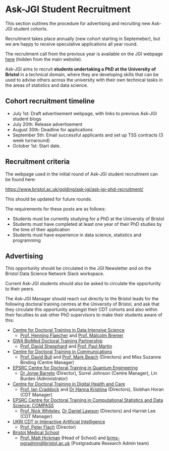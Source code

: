 # Ask-JGI Student Recruitment

This section outlines the procedure for advertising and recruiting 
new Ask-JGI student cohorts. 

Recruitment takes place annually (new cohort starting in Septemeber), 
but we are happy to receive speculative applications all year round.

The recruitment call from the previous year is available on the JGI
webpage [here](https://www.bristol.ac.uk/golding/ask-jgi/ask-jgi-phd-recruitment/)
(hidden from the main website).

Ask-JGI aims to recruit **students undertaking a PhD at the University
of Bristol** in a technical domain, where they are developing skills
that can be used to advise others across the university with their own
technical tasks in the areas of statistics and data science.

## Cohort recruitment timeline

- July 1st: Draft advertisement webpage, with links to previous Ask-JGI
  student blogs
- July 20th: Release advertisement
- August 30th: Deadline for applications
- September 5th: Email successful applicants and set up TSS contracts
  (3 week turnaround)
- October 1st: Start date.


## Recruitment criteria

The webpage used in the initial round of Ask-JGI student recruitment
can be found here:

https://www.bristol.ac.uk/golding/ask-jgi/ask-jgi-phd-recruitment/

This should be updated for future rounds. 

The requirements for these posts are as follows:
- Students must be currently studying for a PhD at the University of
  Bristol
- Students must have completed at least one year of their PhD studies
  by the time of their application
- Students must have experience in data science, statistics and
  programming


## Advertising

This opportunity should be circulated in the JGI Newsletter and on the
Bristol Data Science Network Slack workspace.

Current Ask-JGI students should also be asked to circulate the
opportunity to their peers.

The Ask-JGI Manager should reach out directly to the Bristol leads for
the following doctoral training centres at the University of Bristol,
and ask that they circulate this opportunity amongst their CDT cohorts
and also within their faculties to ask other PhD supervisors to make
their students aware of this:
- [Centre for Doctoral Training in Data Intensive
  Science](https://data-intensive-cdt.ac.uk/) 
  - [Prof. Henning
  Flaecher](https://research-information.bris.ac.uk/en/persons/henning-u-flaecher)
  and [Prof. Malcolm Bremer](https://research-information.bris.ac.uk/en/persons/malcolm-n-bremer)
- [GW4 BioMed Doctoral Training
  Partnership](http://www.gw4biomed.ac.uk/projects-2/) 
  - [Prof. David Shepphard](https://research-information.bris.ac.uk/en/persons/david-n-sheppard) and [Prof. Paul Martin](https://research-information.bris.ac.uk/en/persons/paul-b-martin)
- [Centre for Doctoral Training in
  Communications](http://www.bristol.ac.uk/cdt-communications/) 
  - [Prof. David Bull](https://research-information.bris.ac.uk/en/persons/david-r-bull) and [Prof. Mark Beach](https://research-information.bris.ac.uk/en/persons/mark-a-beach) (Directors) and Miss Suzanne Binding (Centre Manager)
- [EPSRC Centre for Doctoral Training in Quantum
  Engineering](http://www.bris.ac.uk/quantum-engineering/about/) 
  - [Dr Jorge Barreto](https://research-information.bris.ac.uk/en/persons/jorge-barreto) (Director), Sorrel Johnson (Centre Manager), Lin Burden (Administrator)
- [Centre for Doctoral Training in Digital Health and
  Care](http://www.bristol.ac.uk/cdt/digital-health/) 
  - [Prof. Ian Craddock](https://research-information.bris.ac.uk/en/persons/ian-j-craddock) and [Dr Hanna Kristiina](https://research-information.bris.ac.uk/en/persons/hanna-kristiina-k-isotalus) (Directors), Siobhan Horan (CDT Manager)
- [EPSRC Centre for Doctoral Training in Computational Statistics and
  Data Science: COMPASS](http://www.bristol.ac.uk/cdt/compass/) 
  - [Prof. Nick Whiteley](https://research-information.bris.ac.uk/en/persons/nick-whiteley), [Dr Daniel Lawson](https://research-information.bris.ac.uk/en/persons/daniel-john-lawson) (Directors) and Harriet Lee (CDT Manager)
- [UKRI CDT in Interactive Artificial
  Intelligence](https://www.bristol.ac.uk/cdt/interactive-ai/) 
  - [Prof. Peter Flach](https://research-information.bris.ac.uk/en/persons/peter-a-flach) (Director)
- [Bristol Medical School](http://www.bristol.ac.uk/medical-school/research/)
  - [Prof. Matt Hickman](https://research-information.bris.ac.uk/en/persons/matt-hickman) (Head of School) and brms-pgradmin@bristol.ac.uk (Postgraduate Research Admin team)
  
  
